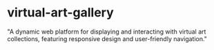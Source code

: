 # virtual-art-gallery
"A dynamic web platform for displaying and interacting with virtual art collections, featuring responsive design and user-friendly navigation."
